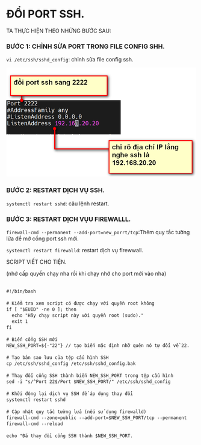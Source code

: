 # ĐỔI PORT SSH.

TA THỰC HIỆN THEO NHỮNG BƯỚC SAU:

### BƯỚC 1: CHỈNH SỬA PORT TRONG FILE CONFIG SHH.
`vi /etc/ssh/sshd_config`: chỉnh sửa file config ssh.

![hinh ](../images/2.png)

### BƯỚC 2: RESTART DỊCH VỤ SSH.

`systemctl restart sshd`: câu lệnh restart.

### BƯỚC 3: RESTART DỊCH VỤU FIREWALLL.

`firewall-cmd --permanent --add-port=new_porrt/tcp`:Thêm quy tắc tường lửa để mở cổng port ssh mới.

`systemctl restart firewalld`: restart dịch vụ firewwall.



SCRIPT VIẾT CHO TIỆN.

(nhớ cấp quyền chạy nha rồi khi chạy nhớ cho port mới vào nha)


```

#!/bin/bash

# Kiểm tra xem script có được chạy với quyền root không
if [ "$EUID" -ne 0 ]; then
  echo "Hãy chạy script này với quyền root (sudo)."
  exit 1
fi

# Biến cổng SSH mới
NEW_SSH_PORT=${-"22"} // tạo biến mặc định nhỡ quên nó tự đổi về 22.

# Tạo bản sao lưu của tệp cấu hình SSH
cp /etc/ssh/sshd_config /etc/ssh/sshd_config.bak

# Thay đổi cổng SSH thành biến NEW_SSH_PORT trong tệp cấu hình
sed -i "s/^Port 22$/Port $NEW_SSH_PORT/" /etc/ssh/sshd_config

# Khởi động lại dịch vụ SSH để áp dụng thay đổi
systemctl restart sshd

# Cập nhật quy tắc tường lửa (nếu sử dụng firewalld)
firewall-cmd --zone=public --add-port=$NEW_SSH_PORT/tcp --permanent
firewall-cmd --reload

echo "Đã thay đổi cổng SSH thành $NEW_SSH_PORT. 

```